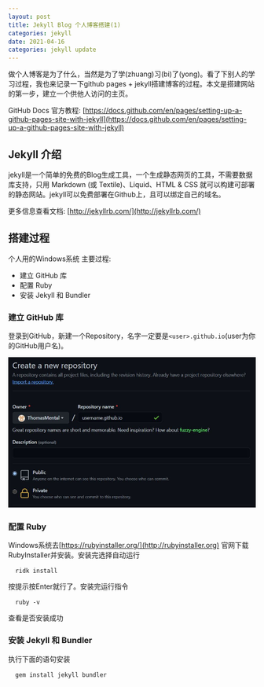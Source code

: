 ```yaml
---
layout: post
title: Jekyll Blog 个人博客搭建(1)
categories: jekyll
date: 2021-04-16
categories: jekyll update
---
```

 
做个人博客是为了什么，当然是为了学(zhuang)习(bi)了(yong)。看了下别人的学习过程，我也来记录一下github pages + jekyll搭建博客的过程。本文是搭建网站的第一步，建立一个供他人访问的主页。

GitHub Docs 官方教程: 
[https://docs.github.com/en/pages/setting-up-a-github-pages-site-with-jekyll](https://docs.github.com/en/pages/setting-up-a-github-pages-site-with-jekyll)

## Jekyll 介绍

jekyll是一个简单的免费的Blog生成工具，一个生成静态网页的工具，不需要数据库支持，只用 Markdown (或 Textile)、Liquid、HTML & CSS 就可以构建可部署的静态网站。jekyll可以免费部署在Github上，且可以绑定自己的域名。

更多信息查看文档: [http://jekyllrb.com/](http://jekyllrb.com/)

## 搭建过程

个人用的Windows系统
主要过程: 
* 建立 GitHub 库
* 配置 Ruby
* 安装 Jekyll 和 Bundler

### 建立 GitHub 库

登录到GitHub，新建一个Repository，名字一定要是```<user>.github.io```(user为你的GitHub用户名)。

![](https://github.com/ThomasMental/ThomasMental.github.io/blob/main/images/2021-04-16-Jekyll%20Blog/image1.JPG?raw=true)

### 配置 Ruby

Windows系统去[https://rubyinstaller.org/](http://rubyinstaller.org)
官网下载RubyInstaller并安装。安装完选择自动运行 

```
  ridk install
```

按提示按Enter就行了。安装完运行指令

```
  ruby -v
```

查看是否安装成功


### 安装 Jekyll 和 Bundler

执行下面的语句安装

```
  gem install jekyll bundler
```
